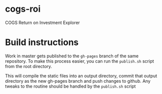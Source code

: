 cogs-roi
========

COGS Return on Investment Explorer


# Build instructions

Work in master gets published to the `gh-pages` branch of the same repository.
To make this process easier, you can run the `publish.sh` script from the root directory.

This will compile the static files into an output directory,
commit that output directory as the new gh-pages branch and
push changes to github. Any tweaks to the routine should be handled by the 
`publish.sh` script
